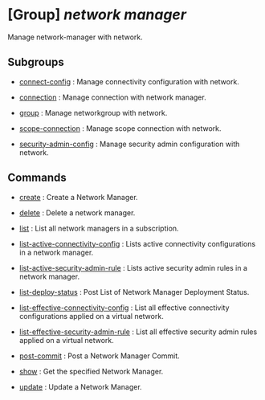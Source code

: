 # [Group] _network manager_

Manage network-manager with network.

## Subgroups

- [connect-config](/Commands/network/manager/connect-config/readme.md)
: Manage connectivity configuration with network.

- [connection](/Commands/network/manager/connection/readme.md)
: Manage connection with network manager.

- [group](/Commands/network/manager/group/readme.md)
: Manage networkgroup with network.

- [scope-connection](/Commands/network/manager/scope-connection/readme.md)
: Manage scope connection with network.

- [security-admin-config](/Commands/network/manager/security-admin-config/readme.md)
: Manage security admin configuration with network.

## Commands

- [create](/Commands/network/manager/_create.md)
: Create a Network Manager.

- [delete](/Commands/network/manager/_delete.md)
: Delete a network manager.

- [list](/Commands/network/manager/_list.md)
: List all network managers in a subscription.

- [list-active-connectivity-config](/Commands/network/manager/_list-active-connectivity-config.md)
: Lists active connectivity configurations in a network manager.

- [list-active-security-admin-rule](/Commands/network/manager/_list-active-security-admin-rule.md)
: Lists active security admin rules in a network manager.

- [list-deploy-status](/Commands/network/manager/_list-deploy-status.md)
: Post List of Network Manager Deployment Status.

- [list-effective-connectivity-config](/Commands/network/manager/_list-effective-connectivity-config.md)
: List all effective connectivity configurations applied on a virtual network.

- [list-effective-security-admin-rule](/Commands/network/manager/_list-effective-security-admin-rule.md)
: List all effective security admin rules applied on a virtual network.

- [post-commit](/Commands/network/manager/_post-commit.md)
: Post a Network Manager Commit.

- [show](/Commands/network/manager/_show.md)
: Get the specified Network Manager.

- [update](/Commands/network/manager/_update.md)
: Update a Network Manager.
